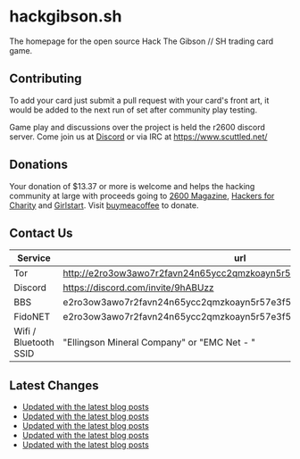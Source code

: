# hackgibson.sh
The homepage for the open source Hack The Gibson // SH trading card game.


## Contributing

To add your card just submit a pull request with your card's front art, it would be added to the next run of set after community play testing.

Game play and discussions over the project is held the r2600 discord server. Come join us at [Discord](https://discord.com/invite/9hABUzz) or via IRC at https://www.scuttled.net/


## Donations

Your donation of $13.37 or more is welcome and helps the hacking community at large with proceeds going to [2600 Magazine](https://2600.com/), [Hackers for Charity](https://hackersforcharity.org) and [Girlstart](https://girlstart.org).  Visit [buymeacoffee](https://www.buymeacoffee.com/hackgibson.sh) to donate.


## Contact Us

Service | url
-|-
Tor | http://e2ro3ow3awo7r2favn24n65ycc2qmzkoayn5r57e3f56nvjwdcgg32ad.onion
Discord | https://discord.com/invite/9hABUzz
BBS | e2ro3ow3awo7r2favn24n65ycc2qmzkoayn5r57e3f56nvjwdcgg32ad.onion:23
FidoNET | e2ro3ow3awo7r2favn24n65ycc2qmzkoayn5r57e3f56nvjwdcgg32ad.onion:24554
Wifi / Bluetooth SSID | "Ellingson Mineral Company" or "EMC Net - <fidonet address>"

## Latest Changes
<!-- BLOG-POST-LIST:START -->
- [Updated with the latest blog posts](https://github.com/DFW2600/hackgibson.sh/commit/47a8ac93e4c1967d55a11c3760b90ac7880a3696)
- [Updated with the latest blog posts](https://github.com/DFW2600/hackgibson.sh/commit/69d07fce5df1e77f7a6423f396a6fa94b11fb4d5)
- [Updated with the latest blog posts](https://github.com/DFW2600/hackgibson.sh/commit/fa752d1265db689ed4601ab60803b68cd73665f9)
- [Updated with the latest blog posts](https://github.com/DFW2600/hackgibson.sh/commit/ee46dcf34486c446fe2c55a6bedb2b2046ba02a1)
- [Updated with the latest blog posts](https://github.com/DFW2600/hackgibson.sh/commit/e1489e6da5f1bb0c475c4c269bfe57d08f777820)
<!-- BLOG-POST-LIST:END -->
